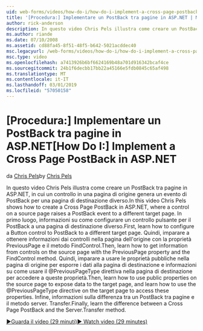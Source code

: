 ```yaml
---
uid: web-forms/videos/how-do-i/how-do-i-implement-a-cross-page-postback-in-aspnet
title: '[Procedura:] Implementare un PostBack tra pagine in ASP.NET | Microsoft Docs'
author: rick-anderson
description: In questo video Chris Pels illustra come creare un PostBack tra pagine in ASP.NET, in cui un controllo in una pagina di origine genera un evento di PostBack per una destinazione diversa...
ms.author: riande
ms.date: 07/10/2008
ms.assetid: cd88fa45-8f51-48f5-b642-5021acddec40
msc.legacyurl: /web-forms/videos/how-do-i/how-do-i-implement-a-cross-page-postback-in-aspnet
msc.type: video
ms.openlocfilehash: a7413926b6bf6624169b48a701d916342bcaf4ce
ms.sourcegitcommit: 24b1f6decbb17bb22a45166e5fdb0845c65af498
ms.translationtype: MT
ms.contentlocale: it-IT
ms.lasthandoff: 03/01/2019
ms.locfileid: "57050158"
---
```

<a name="how-do-i-implement-a-cross-page-postback-in-aspnet"></a><span data-ttu-id="647e9-103">[Procedura:] Implementare un PostBack tra pagine in ASP.NET</span><span class="sxs-lookup"><span data-stu-id="647e9-103">[How Do I:] Implement a Cross Page PostBack in ASP.NET</span></span>
====================
<span data-ttu-id="647e9-104">da [Chris Pels](https://twitter.com/chrispels)</span><span class="sxs-lookup"><span data-stu-id="647e9-104">by [Chris Pels](https://twitter.com/chrispels)</span></span>

<span data-ttu-id="647e9-105">In questo video Chris Pels illustra come creare un PostBack tra pagine in ASP.NET, in cui un controllo in una pagina di origine genera un evento di PostBack per una pagina di destinazione diverso.</span><span class="sxs-lookup"><span data-stu-id="647e9-105">In this video Chris Pels shows how to create a Cross Page PostBack in ASP.NET, where a control on a source page raises a PostBack event to a different target page.</span></span> <span data-ttu-id="647e9-106">In primo luogo, informazioni su come configurare un controllo pulsante per il PostBack a una pagina di destinazione diverso.</span><span class="sxs-lookup"><span data-stu-id="647e9-106">First, learn how to configure a Button control to PostBack to a different target page.</span></span> <span data-ttu-id="647e9-107">Quindi, imparare a ottenere informazioni dai controlli nella pagina dell'origine con la proprietà PreviousPage e il metodo FindControl.</span><span class="sxs-lookup"><span data-stu-id="647e9-107">Then, learn how to get information from controls on the source page with the PreviousPage property and the FindControl method.</span></span> <span data-ttu-id="647e9-108">Quindi, imparare a usare le proprietà pubbliche nella pagina di origine per esporre i dati alla pagina di destinazione e informazioni su come usare il @PreviousPageType direttiva nella pagina di destinazione per accedere a queste proprietà.</span><span class="sxs-lookup"><span data-stu-id="647e9-108">Then, learn how to use public properties on the source page to expose data to the target page, and learn how to use the @PreviousPageType directive on the target page to access these properties.</span></span> <span data-ttu-id="647e9-109">Infine, informazioni sulla differenza tra un PostBack tra pagine e il metodo server. Transfer.</span><span class="sxs-lookup"><span data-stu-id="647e9-109">Finally, learn the difference between a Cross Page PostBack and the Server.Transfer method.</span></span>

[<span data-ttu-id="647e9-110">&#9654;Guarda il video (29 minuti)</span><span class="sxs-lookup"><span data-stu-id="647e9-110">&#9654; Watch video (29 minutes)</span></span>](https://channel9.msdn.com/Blogs/ASP-NET-Site-Videos/how-do-i-implement-a-cross-page-postback-in-aspnet)
